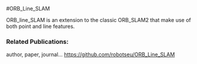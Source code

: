 #ORB_Line_SLAM

ORB_line_SLAM is an extension to the classic ORB_SLAM2 that make use of both point and line features.

### Related Publications:
author, paper, journal...
https://github.com/robotseu/ORB_Line_SLAM
